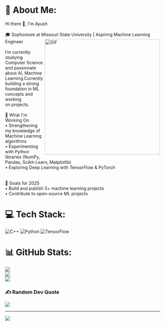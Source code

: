 # 💫 About Me:
Hi there 👋, I'm Ayush<br><br>🎓 Sophomore at Missouri State University | Aspiring Machine Learning Engineer<img align="right" width="375" alt="GIF" src="https://github.com/vimalverma558/vimalverma558/blob/v2/img/dino.gif" /><br><br>I’m  currently studying Computer Science and passionate about AI, Machine Learning.Currently building a strong foundation in ML concepts and working<br> on  projects.  <br><br>🚀 What I'm Working On  <br>• Strengthening my knowledge of Machine Learning algorithms  <br>• Experimenting with Python libraries (NumPy, Pandas, Scikit-Learn, Matplotlib)  <br>• Exploring Deep Learning with TensorFlow & PyTorch  <br><br><br>🎯 Goals for 2025<br>• Build and publish 5+ machine learning projects<br>• Contribute to open-source ML projects  <br>



# 💻 Tech Stack:
![C++](https://img.shields.io/badge/c++-%2300599C.svg?style=for-the-badge&logo=c%2B%2B&logoColor=white) ![Python](https://img.shields.io/badge/python-3670A0?style=for-the-badge&logo=python&logoColor=ffdd54) ![TensorFlow](https://img.shields.io/badge/TensorFlow-%23FF6F00.svg?style=for-the-badge&logo=TensorFlow&logoColor=white)
# 📊 GitHub Stats:
![](https://github-readme-stats.vercel.app/api?username=xhettriAK&theme=dark&hide_border=false&include_all_commits=false&count_private=false)<br/>
![](https://nirzak-streak-stats.vercel.app/?user=xhettriAK&theme=dark&hide_border=false)<br/>
![](https://github-readme-stats.vercel.app/api/top-langs/?username=xhettriAK&theme=dark&hide_border=false&include_all_commits=false&count_private=false&layout=compact)

### ✍️ Random Dev Quote
![](https://quotes-github-readme.vercel.app/api?type=horizontal&theme=tokyonight)

---
[![](https://visitcount.itsvg.in/api?id=xhettriAK&icon=0&color=0)](https://visitcount.itsvg.in)

<!-- Proudly created with GPRM ( https://gprm.itsvg.in ) -->
